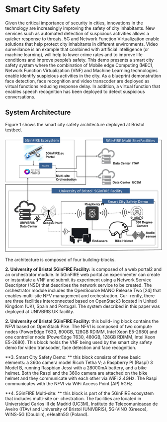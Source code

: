 <!-- TITLE: Smartcitysafety -->
<!-- SUBTITLE: A quick summary of Smartcitysafety -->

# Smart City Safety
Given the critical importance of security in cities, innovations in the technology are increasingly improving the safety of city inhabitants. New services such as automated detection of suspicious activities allows a quicker response to threats. 5G and Network Function Virtualization enable solutions that help protect city inhabitants in different environments. Video surveillance is an example that combined with artificial intelligence (or machine learning), will help to lower crime rates and to improve life conditions and improve people’s safety. This demo presents a smart city safety system where the combination of Mobile edge Computing (MEC), Network Function Virtualization (VNF) and Machine Learning technologies enable identify suspicious activities in the city. As a blueprint demonstration face detection, face recognition and video transcoder are deployed as virtual functions reducing response delay. In addition, a virtual function that enables speech recognition has been deployed to detect suspicious conversations.

## System Architecture
Figure 1 shows the smart city safety architecture deployed at Bristol testbed.

![Scsarch](/uploads/scsarch.png "Scsarch")

The architecture is composed of four building-blocks.

**2. University of Bristol 5GinFIRE Facility:** is composed of a web portal2 and an orchestrator module. In 5GinFIRE web portal an experimenter can create or instantiate a VNF and submit its experiment using a Network Service Descriptor (NSD) that describes the network service to be created. The orchestrator module includes the OpenSource MANO Release Two [24] that enables multi-site NFV management and orchestration. Cur- rently, there are three facilities interconnected based on OpenStack3 located in United Kingdom (UK), Spain and Portugal. The system described in this paper was deployed at UNIVBRIS UK facility.

**2. University of Bristol 5GinFIRE Facility:** this build- ing block contains the NFVI based on OpenStack Pike. The NFVI is composed of two compute nodes (PowerEdge T630, 800GB, 128GB RDIMM, Intel Xeon E5-2680) and one controller node (PowerEdge T630, 480GB, 128GB RDIMM, Intel Xeon E5-2680). This block holds the VNF being used by the smart city safety demo for video transcoder, face detection and face recognition.

**3. Smart City Safety Demo: ** this block consists of three basic elements: a 360o camera model Ricoh Tetha V; a Raspberry PI (Raspi) 3 Model B, running Raspbian Jessi with a 28000mA battery, and a bike helmet. Both the Raspi and the 360o camera are attached on the bike helmet and they communicate with each other via WiFi 2.4GHz. The Raspi communicates with the NFVI via WiFi Access Point (AP) 5GHz. 

**4. 5GinFIRE Multi-site: ** this block is part of the 5GinFIRE ecosystem that includes multi-site or- chestration. The facilities are located in Universidad Carlos III de Madrid (UC3M), Instituto de Telecomunicacao de Aveiro (ITAv) and University of Bristol (UNIVBRIS), 5G-VINO (Greece), WINS-5G (Doublin), eHealth5G (Poland).
